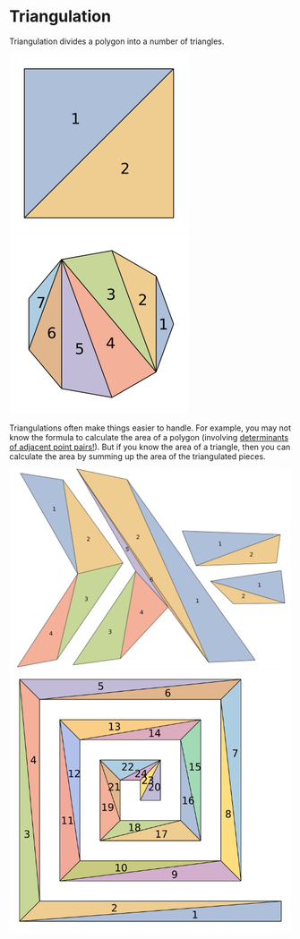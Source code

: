 # Triangulation

Triangulation divides a polygon into a number of triangles.

![](1_square.svg)
![](2_regular_polygon.svg)

Triangulations often make things easier to handle. For example, you may not know
the formula to calculate the area of a polygon (involving
[determinants of adjacent point pairs!][poly-area]). But if you know the area of
a triangle, then you can calculate the area by summing up the area of the
triangulated pieces.

![](3_haskell_logo.svg)
![](4_spiral.svg)

[poly-area]: http://mathworld.wolfram.com/PolygonArea.html
